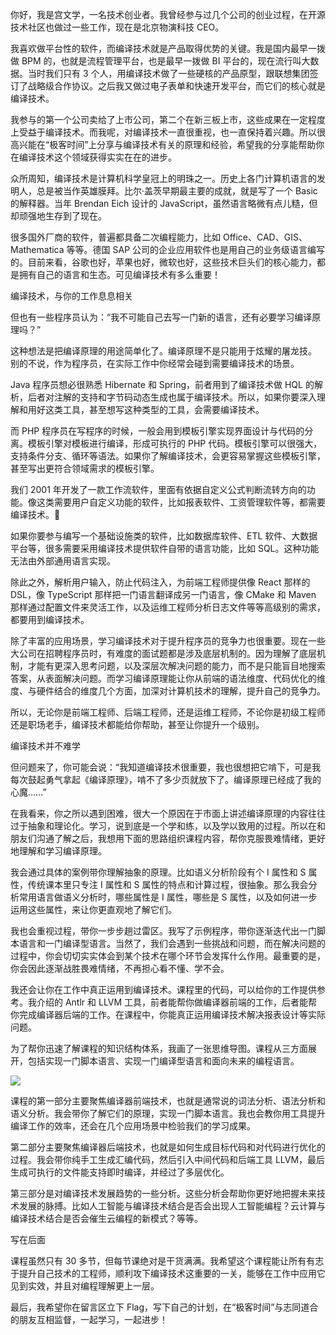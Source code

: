 你好，我是宫文学，一名技术创业者。我曾经参与过几个公司的创业过程，在开源技术社区也做过一些工作，现在是北京物演科技 CEO。

我喜欢做平台性的软件，而编译技术就是产品取得优势的关键。我是国内最早一拨做 BPM 的，也就是流程管理平台，也是最早一拨做 BI 平台的，现在流行叫大数据。当时我们只有 3 个人，用编译技术做了一些硬核的产品原型，跟联想集团签订了战略级合作协议。之后我又做过电子表单和快速开发平台，而它们的核心就是编译技术。

我参与的第一个公司卖给了上市公司，第二个在新三板上市，这些成果在一定程度上受益于编译技术。而我呢，对编译技术一直很重视，也一直保持着兴趣。所以很高兴能在“极客时间”上分享与编译技术有关的原理和经验，希望我的分享能帮助你在编译技术这个领域获得实实在在的进步。

众所周知，编译技术是计算机科学皇冠上的明珠之一。历史上各门计算机语言的发明人，总是被当作英雄膜拜。比尔·盖茨早期最主要的成就，就是写了一个 Basic 的解释器。当年 Brendan Eich 设计的 JavaScript，虽然语言略微有点儿糙，但却顽强地生存到了现在。

很多国外厂商的软件，普遍都具备二次编程能力，比如 Office、CAD、GIS、Mathematica 等等。德国 SAP 公司的企业应用软件也是用自己的业务级语言编写的。目前来看，谷歌也好，苹果也好，微软也好，这些技术巨头们的核心能力，都是拥有自己的语言和生态。可见编译技术有多么重要！

编译技术，与你的工作息息相关

但也有一些程序员认为：“我不可能自己去写一门新的语言，还有必要学习编译原理吗？”

这种想法是把编译原理的用途简单化了。编译原理不是只能用于炫耀的屠龙技。 别的不说，作为程序员，在实际工作中你经常会碰到需要编译技术的场景。

Java 程序员想必很熟悉 Hibernate 和 Spring，前者用到了编译技术做 HQL 的解析，后者对注解的支持和字节码动态生成也属于编译技术。所以，如果你要深入理解和用好这类工具，甚至想写这种类型的工具，会需要编译技术。

而 PHP 程序员在写程序的时候，一般会用到模板引擎实现界面设计与代码的分离。模板引擎对模板进行编译，形成可执行的 PHP 代码。模板引擎可以很强大，支持条件分支、循环等语法。如果你了解编译技术，会更容易掌握这些模板引擎，甚至写出更符合领域需求的模板引擎。

我们 2001 年开发了一款工作流软件，里面有依据自定义公式判断流转方向的功能。像这类需要用户自定义功能的软件，比如报表软件、工资管理软件等，都需要编译技术。

如果你要参与编写一个基础设施类的软件，比如数据库软件、ETL 软件、大数据平台等，很多需要采用编译技术提供软件自带的语言功能，比如 SQL。这种功能无法由外部通用语言实现。

除此之外，解析用户输入，防止代码注入，为前端工程师提供像 React 那样的 DSL，像 TypeScript 那样把一门语言翻译成另一门语言，像 CMake 和 Maven 那样通过配置文件来灵活工作，以及运维工程师分析日志文件等等高级别的需求，都要用到编译技术。

除了丰富的应用场景，学习编译技术对于提升程序员的竞争力也很重要。现在一些大公司在招聘程序员时，有难度的面试题都是涉及底层机制的。因为理解了底层机制，才能有更深入思考问题，以及深层次解决问题的能力，而不是只能盲目地搜索答案，从表面解决问题。而学习编译原理能让你从前端的语法维度、代码优化的维度、与硬件结合的维度几个方面，加深对计算机技术的理解，提升自己的竞争力。

所以，无论你是前端工程师、后端工程师，还是运维工程师，不论你是初级工程师还是职场老手，编译技术都能给你帮助，甚至让你提升一个级别。

编译技术并不难学

但问题来了，你可能会说：“我知道编译技术很重要，我也很想把它啃下，可是我每次鼓起勇气拿起《编译原理》，啃不了多少页就放下了。编译原理已经成了我的心魔……”

在我看来，你之所以遇到困难，很大一个原因在于市面上讲述编译原理的内容往往过于抽象和理论化。学习，说到底是一个学和练，以及学以致用的过程。所以在和朋友们沟通了解之后，我想用下面的思路组织课程内容，帮你克服畏难情绪，更好地理解和学习编译原理。

我会通过具体的案例带你理解抽象的原理。比如语义分析阶段有个 I 属性和 S 属性，传统课本里只专注 I 属性和 S 属性的特点和计算过程，很抽象。那么我会分析常用语言做语义分析时，哪些属性是 I 属性，哪些是 S 属性，以及如何进一步运用这些属性，来让你更直观地了解它们。

我也会重视过程，带你一步步趟过雷区。我写了示例程序，带你逐渐迭代出一门脚本语言和一门编译型语言。当然了，我们会遇到一些挑战和问题，而在解决问题的过程中，你会切切实实体会到某个技术在哪个环节会发挥什么作用。最重要的是，你会因此逐渐战胜畏难情绪，不再担心看不懂、学不会。

我还会让你在工作中真正运用到编译技术。课程里的代码，可以给你的工作提供参考。我介绍的 Antlr 和 LLVM 工具，前者能帮你做编译器前端的工作，后者能帮你完成编译器后端的工作。在课程中，你能真正运用编译技术解决报表设计等实际问题。

为了帮你迅速了解课程的知识结构体系，我画了一张思维导图。课程从三方面展开，包括实现一门脚本语言、实现一门编译型语言和面向未来的编程语言。

![](https://static001.geekbang.org/resource/image/b1/ef/b12b9372917d3ce582a20fcf5e25c0ef.jpg)

课程的第一部分主要聚焦编译器前端技术，也就是通常说的词法分析、语法分析和语义分析。我会带你了解它们的原理，实现一门脚本语言。我也会教你用工具提升编译工作的效率，还会在几个应用场景中检验我们的学习成果。

第二部分主要聚焦编译器后端技术，也就是如何生成目标代码和对代码进行优化的过程。我会带你纯手工生成汇编代码，然后引入中间代码和后端工具 LLVM，最后生成可执行的文件能支持即时编译，并经过了多层优化。

第三部分是对编译技术发展趋势的一些分析。这些分析会帮助你更好地把握未来技术发展的脉搏。比如人工智能与编译技术结合是否会出现人工智能编程？云计算与编译技术结合是否会催生云编程的新模式？等等。

写在后面

课程虽然只有 30 多节，但每节课绝对是干货满满。我希望这个课程能让所有有志于提升自己技术的工程师，顺利攻下编译技术这重要的一关，能够在工作中应用它见到实效，并且对编程理解更上一层。

最后，我希望你在留言区立下 Flag，写下自己的计划，在“极客时间”与志同道合的朋友互相监督，一起学习，一起进步！
